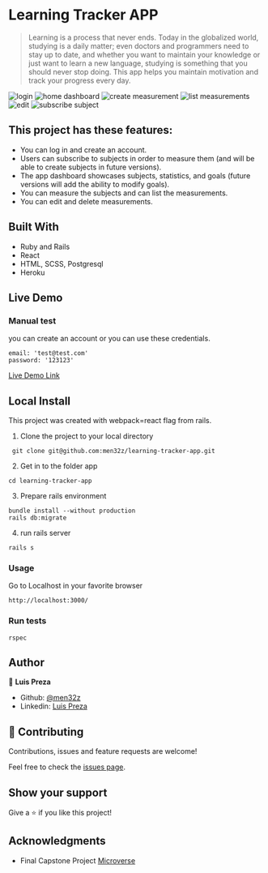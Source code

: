 # Learning Tracker APP

> Learning is a process that never ends. Today in the globalized world, studying is a daily matter; even doctors and programmers need to stay up to date, and whether you want to maintain your knowledge or just want to learn a new language, studying is something that you should never stop doing. This app helps you maintain motivation and track your progress every day.

 ![login](https://raw.githubusercontent.com/men32z/learning-tracker-app/development/docs/s1.png)
 ![home dashboard](https://raw.githubusercontent.com/men32z/learning-tracker-app/development/docs/s2.png)
 ![create measurement](https://raw.githubusercontent.com/men32z/learning-tracker-app/development/docs/s3.png)
 ![list measurements](https://raw.githubusercontent.com/men32z/learning-tracker-app/development/docs/s4.png)
 ![edit](https://raw.githubusercontent.com/men32z/learning-tracker-app/development/docs/s5.png)
 ![subscribe subject](https://raw.githubusercontent.com/men32z/learning-tracker-app/development/docs/s7.png)

## This project has these features:
  - You can log in and create an account.
  - Users can subscribe to subjects in order to measure them (and will be able to create subjects in future versions). 
  - The app dashboard showcases subjects, statistics, and goals (future versions will add the ability to modify goals).
  - You can measure the subjects and can list the measurements. 
  - You can edit and delete measurements.

## Built With

- Ruby and Rails
- React
- HTML, SCSS, Postgresql
- Heroku

## Live Demo
### Manual test
you can create an account or you can use these credentials.
```
email: 'test@test.com'
password: '123123'
```

[Live Demo Link](https://men32z-learning-tracker-app.herokuapp.com/)

## Local Install

This project was created with webpack=react flag from rails.

1. Clone the project to your local directory

```
 git clone git@github.com:men32z/learning-tracker-app.git
```

2. Get in to the folder app

```
cd learning-tracker-app
```
3. Prepare rails environment

```
bundle install --without production
rails db:migrate
```

4. run rails server

```
rails s
```

### Usage

Go to Localhost in your favorite browser

```
http://localhost:3000/
```

### Run tests

```
rspec
```

## Author

👤 **Luis Preza**

- Github: [@men32z](https://github.com/men32z)
- Linkedin: [Luis Preza](https://www.linkedin.com/in/men32z/)

## 🤝 Contributing

Contributions, issues and feature requests are welcome!

Feel free to check the [issues page](https://github.com/men32z/learning-tracker-app/issues).

## Show your support

Give a ⭐️ if you like this project!

## Acknowledgments

- Final Capstone Project [Microverse](https://www.microverse.org/)


